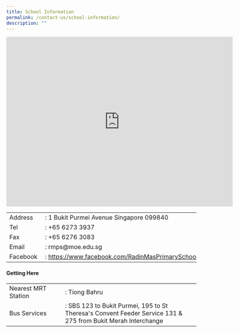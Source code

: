 ```yaml
---
title: School Information
permalink: /contact-us/school-information/
description: ""
---
```

<p><iframe  src="https://www.google.com/maps/embed?pb=!1m18!1m12!1m3!1d3988.830387294099!2d103.8216912147165!3d1.2750692990700148!2m3!1f0!2f0!3f0!3m2!1i1024!2i768!4f13.1!3m3!1m2!1s0x31da1966a9604079%3A0x26f670625a9f13e1!2sRadin+Mas+Primary+School!5e0!3m2!1sen!2ssg!4v1537172355446" width="600" height="450" frameborder="0" allowfullscreen="allowfullscreen" data-mce-fragment="1"></iframe></p>
<table>
<tbody>
<tr>
<td>Address</td>
<td>: 1 Bukit Purmei Avenue Singapore 099840</td>
</tr>
<tr>
<td>Tel</td>
<td>: +65 6273 3937</td>
</tr>
<tr>
<td>Fax</td>
<td>: +65 6276 3083</td>
</tr>
<tr>
<td>Email</td>
<td>: rmps@moe.edu.sg</td>
</tr>
<tr>
<td>Facebook&nbsp;</td>
<td>:&nbsp;<a href="https://www.facebook.com/RadinMasPrimarySchool" target="_blank" rel="noopener">https://www.facebook.com/RadinMasPrimarySchool</a></td>
</tr>
</tbody>
</table>
<h4><strong>Getting Here</strong></h4>
<table>
<tbody>
<tr>
<td style="width: 177px;">Nearest MRT Station</td>
<td style="width: 510px;">: Tiong Bahru</td>
</tr>
<tr>
<td style="width: 177px;">Bus Services</td>
<td style="width: 510px;">:&nbsp;SBS 123 to Bukit Purmei, 195 to St Theresa's Convent Feeder Service&nbsp;131 &amp; 275 from Bukit Merah Interchange</td>
</tr>
</tbody>
</table>